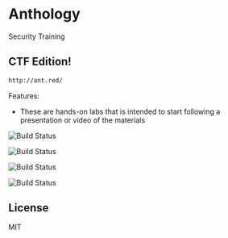 # Anthology 
Security Training

## CTF Edition!
```sh
http://ant.red/
```
Features:
  - These are hands-on labs that is intended to start following a presentation or video of the materials


![Build Status](https://img.shields.io/badge/SFIC-Under%20Development-orange)
 
![Build Status](https://img.shields.io/badge/ANGR-TODO-lightgrey)

![Build Status](https://img.shields.io/badge/ITRT-TODO-lightgrey)

![Build Status](https://img.shields.io/badge/IOTT-TODO-lightgrey)


License
----

MIT

